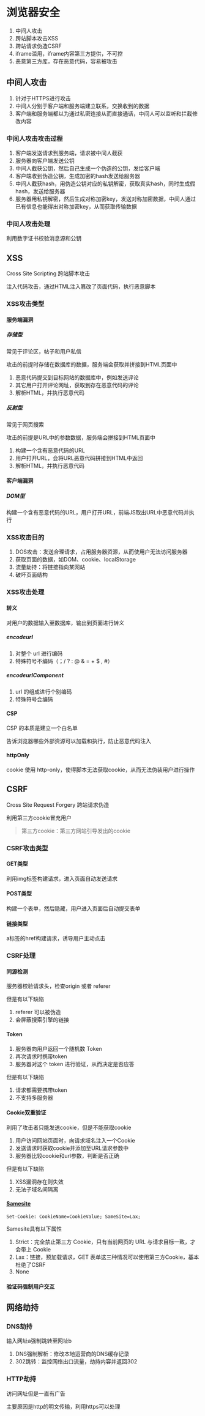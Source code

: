 # 浏览器安全
1. 中间人攻击
2. 跨站脚本攻击XSS
3. 跨站请求伪造CSRF
4. iframe滥用，iframe内容第三方提供，不可控
5. 恶意第三方库，存在恶意代码，容易被攻击

## 中间人攻击

1. 针对于HTTPS进行攻击
2. 中间人分别于客户端和服务端建立联系，交换收到的数据
3. 客户端和服务端都以为通过私密连接从而直接通话，中间人可以监听和拦截修改内容

### 中间人攻击攻击过程

1. 客户端发送请求到服务端，请求被中间⼈截获
2. 服务器向客户端发送公钥
3. 中间⼈截获公钥，然后⾃⼰⽣成⼀个伪造的公钥，发给客户端
4. 客户端收到伪造公钥，生成加密的hash发送给服务器
5. 中间人截获hash，用伪造公钥对应的私钥解密，获取真实hash，同时生成假hash，发送给服务器
6. 服务器用私钥解密，然后生成对称加密key，发送对称加密数据，中间人通过已有信息也能得出对称加密key，从而获取传输数据

### 中间人攻击处理

利用数字证书校验消息源和公钥

## XSS

Cross Site Scripting 跨站脚本攻击

注入代码攻击，通过HTML注入篡改了页面代码，执行恶意脚本

### XSS攻击类型

#### 服务端漏洞

##### 存储型

常见于评论区，帖子和用户私信

攻击的前提时存储在数据库的数据，服务端会获取并拼接到HTML页面中

1. 恶意代码提交到⽬标⽹站的数据库中，例如发送评论
2. 其它用户打开评论网址，获取到存在恶意代码的评论
3. 解析HTML，并执行恶意代码

##### 反射型

常见于网页搜索

攻击的前提是URL中的参数数据，服务端会拼接到HTML页面中

1. 构建一个含有恶意代码的URL
2. 用户打开URL，会将URL恶意代码拼接到HTML中返回
3. 解析HTML，并执行恶意代码

#### 客户端漏洞 

##### DOM型

构建一个含有恶意代码的URL，用户打开URL，前端JS取出URL中恶意代码并执行

### XSS攻击目的

1. DOS攻击：发送合理请求，占用服务器资源，从而使用户无法访问服务器
2. 获取页面的数据，如DOM、cookie、localStorage
3. 流量劫持：将链接指向某网站
4. 破坏页面结构

### XSS攻击处理

#### 转义

对用户的数据输入至数据库，输出到页面进行转义

##### encodeurl

1. 对整个 url 进行编码
2. 特殊符号不编码（；/ ? : @ & = + $ , #）

##### encodeurlComponent

1. url 的组成进行个别编码
2. 特殊符号会编码

#### CSP

CSP 的本质是建立一个白名单

告诉浏览器哪些外部资源可以加载和执行，防止恶意代码注入

#### httpOnly

cookie 使用 http-only，使得脚本无法获取cookie，从而无法伪装用户进行操作

## CSRF

Cross Site Request Forgery 跨站请求伪造

利用第三方cookie冒充用户

> 第三方cookie：第三方网站引导发出的cookie

### CSRF攻击类型

#### GET类型

利用img标签构建请求，进入页面自动发送请求

#### POST类型

构建一个表单，然后隐藏，用户进入页面后自动提交表单

#### 链接类型

a标签的href构建请求，诱导用户主动点击

### CSRF处理

#### 同源检测

服务器校验请求头，检查origin 或者 referer

但是有以下缺陷
1. referer 可以被伪造
2. 会屏蔽搜索引擎的链接

#### Token

1. 服务器向用户返回一个随机数 Token
2. 再次请求时携带token
3. 服务器对这个 token 进行验证，从而决定是否应答

但是有以下缺陷
1. 请求都需要携带token
2. 不支持多服务器

#### Cookie双重验证

利用了攻击者只能发送cookie，但是不能获取cookie
1. 用户访问网站页面时，向请求域名注入一个Cookie
2. 发送请求时获取cookie并添加至URL请求参数中
3. 服务器比较cookie和url参数，判断是否正确

但是有以下缺陷
1. XSS漏洞存在则失效
2. 无法子域名间隔离

#### [Samesite](https://www.ruanyifeng.com/blog/2019/09/cookie-samesite.html)

```
Set-Cookie: CookieName=CookieValue; SameSite=Lax;
```

Samesite具有以下属性
1. Strict：完全禁止第三方 Cookie，只有当前网页的 URL 与请求目标一致，才会带上 Cookie
2. Lax：链接，预加载请求，GET 表单这三种情况可以使用第三方Cookie，基本杜绝了CSRF
3. None

#### 验证码强制用户交互

## 网络劫持

### DNS劫持

输入网址a强制跳转至网址b

1. DNS强制解析：修改本地运营商的DNS缓存记录
2. 302跳转：监控网络出口流量，劫持内容并返回302

### HTTP劫持

访问网址但是一直有广告

主要原因是http的明文传输，利用https可以处理

